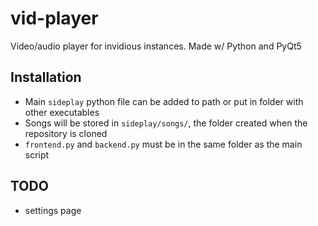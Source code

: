 # vid-player

Video/audio player for invidious instances. Made w/ Python and PyQt5

## Installation
- Main `sideplay` python file can be added to path or put in folder with other executables
- Songs will be stored in `sideplay/songs/`, the folder created when the repository is cloned
- `frontend.py` and `backend.py` must be in the same folder as the main script

## TODO
- settings page